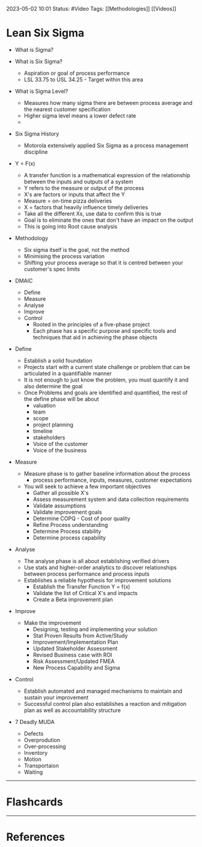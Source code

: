 2023-05-02 10:01
Status: #Video 
Tags: [[Methodologies]] [[Videos]]

# Lean Six Sigma

* What is Sigma?
* What is Six Sigma?
	* Aspiration or goal of process performance
	* LSL 33.75 to USL 34.25  - Target within this area
* What is Sigma Level?
	* Measures how many sigma there are between process average and the nearest customer specification
	* Higher sigma level means a lower defect rate
	* 
* Six Sigma History
	* Motorola extensively applied Six Sigma as a process management discipline
* Y = F(x)
	* A transfer function is a mathematical expression of the relationship between the inputs and outputs of a system
	* Y refers to the measure or output of the process
	* X's are factors or inputs that affect the Y
	* Measure  = on-time pizza deliveries
	* X = factors that heavily influence timely deliveries
	* Take all the different Xs, use data to confirm this is true
	* Goal is to eliminate the ones that don't have an impact on the output
	* This is going into Root cause analysis
* Methodology
	* Six sigma itself is the goal, not the method
	* Minimising the process variation
	* Shifting your process average so that it is centred between your customer's spec limits
* DMAIC
	* Define
	* Measure
	* Analyse
	* Improve
	* Control
		* Rooted in the principles of a five-phase project
		* Each phase has a specific purpose and specific tools and techniques that aid in achieving the phase objects
* Define
	* Establish a solid foundation
	* Projects start with a current state challenge or problem that can be articulated in a quantifiable manner
	* It is not enough to just know the problem, you must quantify it and also determine the goal
	* Once Problems and goals are identified and quantified, the rest of the define phase will be about 
		* valuation
		* team
		* scope
		* project planning
		* timeline
		* stakeholders
		* Voice of the customer
		* Voice of the business
* Measure
	* Measure phase is to gather baseline information about the process
		* process performance, inputs, measures, customer expectations
	* You will seek to achieve a few important objectives
		* Gather all possible X's
		* Assess measurement system and data collection requirements
		* Validate assumptions
		* Validate improvement goals
		* Determine COPQ - Cost of poor quality
		* Refine Process understanding
		* Determine Process stability
		* Determine process capability
* Analyse
	* The analyse phase is all about establishing verified drivers
	* Use stats and higher-order analytics to discover relationships between process performance and process inputs
	* Establishes a reliable hypothesis for improvement solutions
		* Establish the Transfer Function Y = f(x)
		* Validate the list of Critical X's and impacts
		* Create a Beta improvement plan
* Improve
	* Make the improvement
		* Designing, testing and implementing your solution
		* Stat Proven Results from Active/Study
		* Improvement/Implementation Plan
		* Updated Stakeholder Assessment
		* Revised Business case with ROI
		* Risk Assessment/Updated FMEA
		* New Process Capability and Sigma
* Control
	* Establish automated and managed mechanisms to maintain and sustain your improvement
	* Successful control plan also establishes a reaction and mitigation plan as well as accountability structure


* 7 Deadly MUDA
	* Defects
	* Overprodution
	* Over-processing
	* Inventory
	* Motion
	* Transportaion
	* Waiting


___
# Flashcards



---
# References
